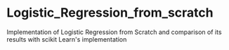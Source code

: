 # Logistic_Regression_from_scratch
Implementation of Logistic Regression from Scratch and comparison of its results with scikit Learn's implementation
